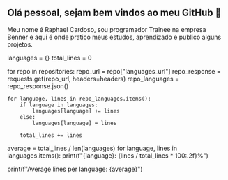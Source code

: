## Olá pessoal, sejam bem vindos ao meu GitHub 👋

 Meu nome é Raphael Cardoso, sou programador Trainee na empresa Benner e aqui é onde pratico meus estudos, aprendizado e publico alguns projetos.

<!--
**RaphaelCardoso123/RaphaelCardoso123** is a ✨ _special_ ✨ repository because its `README.md` (this file) appears on your GitHub profile.

Here are some ideas to get you started:

- 🔭 I’m currently working on ...
- 🌱 I’m currently learning ...
- 👯 I’m looking to collaborate on ...
- 🤔 I’m looking for help with ...
- 💬 Ask me about ...
- 📫 How to reach me: ...
- 😄 Pronouns: ...
- ⚡ Fun fact: ...
-->

languages = {}
total_lines = 0

for repo in repositories:
    repo_url = repo["languages_url"]
    repo_response = requests.get(repo_url, headers=headers)
    repo_languages = repo_response.json()

    for language, lines in repo_languages.items():
        if language in languages:
            languages[language] += lines
        else:
            languages[language] = lines

        total_lines += lines
average = total_lines / len(languages)
for language, lines in languages.items():
    print(f"{language}: {lines / total_lines * 100:.2f}%")

print(f"Average lines per language: {average}")
